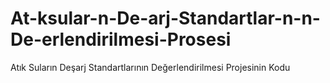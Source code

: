 # At-ksular-n-De-arj-Standartlar-n-n-De-erlendirilmesi-Prosesi
Atık Suların Deşarj Standartlarının Değerlendirilmesi Projesinin Kodu
